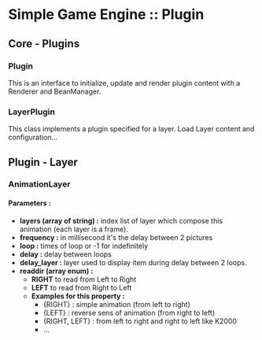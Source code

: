 # Simple Game Engine :: Plugin

## Core - Plugins

### Plugin
This is an interface to initialize, update and render plugin content with a Renderer and BeanManager.

### LayerPlugin
This class implements a plugin specified for a layer.
Load Layer content and configuration...


## Plugin - Layer

### AnimationLayer

#### Parameters :
- **layers (array of string) :**  index list of layer which compose this animation (each layer is a frame).
- **frequency :** in millisecond it's the delay between 2 pictures
- **loop :** times of loop or -1 for indefinitely
- **delay :** delay between loops
- **delay_layer :** layer used to display item during delay between 2 loops.
- **readdir (array enum) :**
  - **RIGHT** to read from Left to Right
  - **LEFT**  to read from Right to Left
  - **Examples for this property :**
      - {RIGHT} : simple animation (from left to right)
      - {LEFT}  : reverse sens of animation (from right to left)
      - {RIGHT, LEFT} : from left to right and right to left like K2000
      - ...